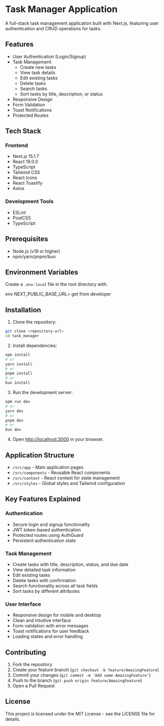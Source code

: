 # Task Manager Application

A full-stack task management application built with Next.js, featuring user authentication and CRUD operations for tasks.

## Features

- User Authentication (Login/Signup)
- Task Management:
  - Create new tasks
  - View task details
  - Edit existing tasks
  - Delete tasks
  - Search tasks
  - Sort tasks by title, description, or status
- Responsive Design
- Form Validation
- Toast Notifications
- Protected Routes

## Tech Stack

### Frontend
- Next.js 15.1.7
- React 19.0.0
- TypeScript
- Tailwind CSS
- React Icons
- React Toastify
- Axios

### Development Tools
- ESLint
- PostCSS
- TypeScript

## Prerequisites

- Node.js (v18 or higher)
- npm/yarn/pnpm/bun

## Environment Variables

Create a `.env.local` file in the root directory with:

env
NEXT_PUBLIC_BASE_URL= get from developer

## Installation

1. Clone the repository:

```bash
git clone <repository-url>
cd task_manager
```

2. Install dependencies:
```bash
npm install
# or
yarn install
# or
pnpm install
# or
bun install
```

3. Run the development server:
```bash
npm run dev
# or
yarn dev
# or
pnpm dev
# or
bun dev
```

4. Open [http://localhost:3000](http://localhost:3000) in your browser.

## Application Structure

- `/src/app` - Main application pages
- `/src/components` - Reusable React components
- `/src/context` - React context for state management
- `/src/styles` - Global styles and Tailwind configuration

## Key Features Explained

### Authentication
- Secure login and signup functionality
- JWT token-based authentication
- Protected routes using AuthGuard
- Persistent authentication state

### Task Management
- Create tasks with title, description, status, and due date
- View detailed task information
- Edit existing tasks
- Delete tasks with confirmation
- Search functionality across all task fields
- Sort tasks by different attributes

### User Interface
- Responsive design for mobile and desktop
- Clean and intuitive interface
- Form validation with error messages
- Toast notifications for user feedback
- Loading states and error handling

## Contributing

1. Fork the repository
2. Create your feature branch (`git checkout -b feature/AmazingFeature`)
3. Commit your changes (`git commit -m 'Add some AmazingFeature'`)
4. Push to the branch (`git push origin feature/AmazingFeature`)
5. Open a Pull Request

## License

This project is licensed under the MIT License - see the LICENSE file for details.

